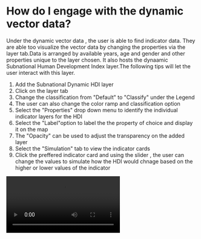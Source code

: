 # How do I engage with the dynamic vector data?

Under the dynamic vector data , the user is able to find indicator data.
They are able too visualize the vector data by changing the properties via the layer tab.Data is arranged by available years, age and gender and other properties unique to the layer chosen.
It also hosts the dynaamic Subnational Human Development Index layer.The following tips will let the user interact with this layer.

1. Add the Subnational Dynamic HDI layer
2. Click on the layer tab
3. Change the classification from "Default" to "Classify" under the Legend
4. The user can also change the color ramp and classification option
5. Select the "Properties" drop down menu to identify the individual indicator layers for the HDI
6. Select the "Label"option to label the the property of choice and display it on the map
7. The "Opacity" can be used to adjust the transparency on the added layer
8. Select the "Simulation" tab to view the indicator cards
9. Click the preffered indicator card and using the slider , the user can change the values to simulate how the HDI would chnage based on the higher or lower values of the indicator

![type:video](https://undpngddlsgeohubdev01.blob.core.windows.net/docs-assets/Videos/Subnational_HDI_Simulation.webm)
